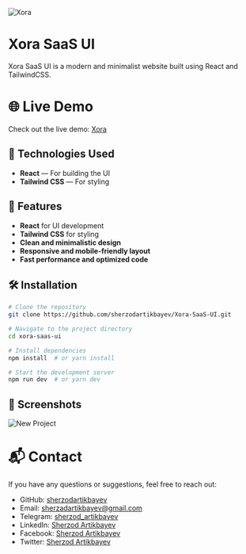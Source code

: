 ![Xora](https://github.com/user-attachments/assets/41babe07-ec41-4dc1-9a85-771c95d5b0b9)

# Xora SaaS UI

Xora SaaS UI is a modern and minimalist website built using React and TailwindCSS.

# 🌐 Live Demo
Check out the live demo: [Xora](https://xora-saas-ui-ten.vercel.app/)

## 🚀 Technologies Used
- **React** — For building the UI
- **Tailwind CSS** — For styling

## 📌 Features
- **React** for UI development
- **Tailwind CSS** for styling
- **Clean and minimalistic design**
- **Responsive and mobile-friendly layout**
- **Fast performance and optimized code**

## 🛠 Installation

```bash
# Clone the repository
git clone https://github.com/sherzodartikbayev/Xora-SaaS-UI.git
```

```bash
# Navigate to the project directory
cd xora-saas-ui
```

```bash
# Install dependencies
npm install  # or yarn install
```

```bash
# Start the development server
npm run dev  # or yarn dev
```

## 📸 Screenshots
![New Project](https://github.com/user-attachments/assets/e1463de6-4d59-45f1-8259-67dd5ebf8903)


# 📬 Contact
If you have any questions or suggestions, feel free to reach out:

- GitHub: [sherzodartikbayev](https://github.com/sherzodartikbayev)
- Email: sherzadartikbayev@gmail.com
- Telegram: [sherzod_artikbayev](https://t.me/sherzod_artikbayev)
- LinkedIn: [Sherzod Artikbayev](https://www.linkedin.com/in/sherzod3105/)
- Facebook: [Sherzod Artikbayev](https://www.facebook.com/sherz0dartikbayev)
- Twitter: [Sherzod Artikbayev](https://x.com/SherzadArt74344)
